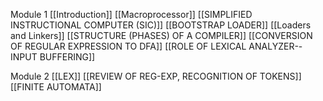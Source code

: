 Module 1
[[Introduction]]
[[Macroprocessor]]
[[SIMPLIFIED INSTRUCTIONAL COMPUTER (SIC)]]
[[BOOTSTRAP LOADER]]
[[Loaders and Linkers]]
[[STRUCTURE (PHASES) OF A COMPILER]]
[[CONVERSION OF REGULAR EXPRESSION TO DFA]]
[[ROLE OF LEXICAL ANALYZER--INPUT BUFFERING]]

Module 2
[[LEX]]
[[REVIEW OF REG-EXP, RECOGNITION OF TOKENS]]
[[FINITE AUTOMATA]]
